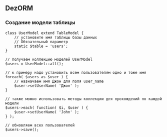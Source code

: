 ## DezORM

### Создание модели таблицы

    class UserModel extend TableModel {
        // установите имя таблицы базы данных
        // Обязательный параметр
        static $table = 'users';
    }

    // получаем коллекцию моделей UserModel
    $users = UserModel::all();

    // к примеру надо установить всем пользователям одно и тоже имя
    foreach( $users as $user ) {
        // назначаем имя Джон для поля user_name
        $user->setUserName( 'Джон' );
    }

    // также можно использовать методы коллекции для прохождений по каждой модели
    $users->each( function( $i, $user ) {
        $user->setUserName( 'John' );
    } );

    // обновляем всех пользователей
    $users->save();